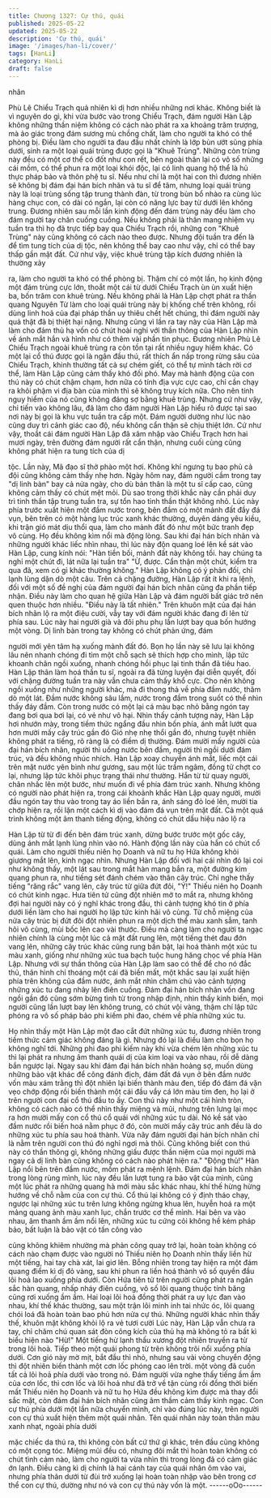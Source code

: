 ```yaml
---
title: Chương 1327: Cự thú, quái
published: 2025-05-22
updated: 2025-05-22
description: 'Cự thú, quái'
image: '/images/han-li/cover/'
tags: [HanLi]
category: HanLi
draft: false
---
```


nhân

Phù Lê Chiểu Trạch quả nhiên kì dị hơn nhiều những nơi khác.
Không biết là vì nguyên do gì, khi vừa bước vào trong Chiểu
Trạch, đám người Hàn Lập không những thần niệm không có
cách nào phát ra xa khoảng trăm trượng, mà ảo giác trong đám
sương mù chồng chất, làm cho người ta khó có thể phòng bị.
Điều làm cho người ta đau đầu nhất chính là lớp bùn ướt sũng
phía dưới, sinh ra một loại quái trùng được gọi là "Khuê Trùng".
Những còn trùng này đều có một cơ thể có đốt như con rết, bên
ngoài thân lại có vô số những cái mồm, có thể phun ra một loại
khói độc, lại có linh quang hộ thể là hủ thực pháp bảo và thôn phệ
tu sĩ.
Nếu như chỉ là một hai con thì đương nhiên sẽ không bị đám đại
hán bích nhãn và tu sĩ để tâm, nhưng loại quái trùng này là loại
trùng sống tập trung thành đàn, từ trong bùn bổ nhào ra cùng lúc
hàng chục con, có dài có ngắn, lại còn có năng lực bay từ dưới
lên không trung.
Đương nhiên sau mỗi lần kinh động đến đám trùng này đều làm
cho đám người tay chân cuống cuồng.
Nếu không phải là thân mang nhiệm vụ tuần tra thì họ đã trực tiếp
bay qua Chiểu Trạch rồi, những con "Khuê Trùng" này cũng
không có cách nào theo được.
Nhưng đội tuần tra đến là để tìm tung tích của dị tộc, nên không
thể bay cao như vậy, chỉ có thể bay thấp gần mặt đất.
Cứ như vậy, việc khuê trùng tập kích đương nhiên là thường xảy

ra, làm cho người ta khó có thể phòng bị.
Thậm chí có một lần, họ kinh động một đám trùng cực lớn, thoắt
một cái từ dưới Chiểu Trạch ùn ùn xuất hiện ba, bốn trăm con
khuê trùng.
Nếu không phải là Hàn Lập chợt phát ra thần quang Nguyên Từ
làm cho loại quái trùng này bị khống chế trên không, rồi dùng linh
hoả của đại pháp thần uy thiêu chết hết chúng, thì đám người này
quả thật đã bị thiệt hại nặng.
Nhưng cũng vì lần ra tay này của Hàn Lập mà làm cho đám thủ
hạ vốn có chút hoài nghi với thần thông của Hàn Lập nhìn về ánh
mắt hắn và hình như có thêm vài phần tin phục.
Đương nhiên Phù Lê Chiểu Trạch ngoài khuê trùng ra còn tồn tại
rất nhiều nguy hiểm khác.
Có một lại cổ thú được gọi là ngân đầu thú, rất thích ẩn nấp trong
rừng sâu của Chiểu Trạch, khinh thường tất cả sự chém giết, có
thể tự mình tách rời cơ thể, làm Hàn Lập cũng cảm thấy khó đối
phó.
May mà hành động của con thú này có chút chậm chạm, hơn nữa
có tính địa vực cực cao, chỉ cần chạy ra khỏi phậm vi địa bàn của
mình thì sẽ không truy kích nữa.
Cho nên tính nguy hiểm của nó cũng không đáng sợ bằng khuê
trùng.
Nhưng cứ như vậy, chỉ tiến vào không lâu, đã làm cho đám người
Hàn Lập hiểu rõ được tại sao nơi này bị gọi là khu vực tuần tra
cấp một.
Đám người dường như lúc nào cũng duy trì cảnh giác cao độ,
nếu không cẩn thận sẽ chịu thiệt lớn.
Cứ như vậy, thoắt cái đám người Hàn Lập đã xâm nhập vào
Chiểu Trạch hơn hai mươi ngày, trên đường đám người rất cẩn
thận, nhưng cuối cùng cũng không phát hiện ra tung tích của dị

tộc.
Lần này, Mã đạo sĩ thở phào một hơi.
Không khí ngưng tụ bao phủ cả đội cũng không cảm thấy nhẹ
hơn.
Ngày hôm nay, đám người cầm trong tay "dị linh bàn" bay cả nửa
ngày, cho dù bản thân là một tu sĩ cấp cao, cũng không cảm thấy
có chút mệt mỏi. Dù sao trong thời khắc này cần phải duy trì tinh
thần tập trung tuần tra, sự tổn hao tinh thần thật không nhỏ.
Lúc này phía trước xuất hiện một đầm nước trong, bên đầm có
một mảnh đất đầy đá vụn, bên trên có một hàng lục trúc xanh
khác thường, duyên dáng yêu kiều, khi trận gió mát dịu thổi qua,
làm cho mảnh đất đó như một bức tranh đẹp vô cùng.
Họ đều không kìm nổi mà động lòng.
Sau khi đại hán bích nhãn và những người khác liếc nhìn nhau,
thì lúc này độn quang loé lên kề sát vào Hàn Lập, cung kính nói:
"Hàn tiền bối, mảnh đất này không tồi. hay chúng ta nghỉ một chút
đi, lát nữa lại tuần tra"
"Ừ, được. Cẩn thận một chút, kiểm tra qua đã, xem có gì khác
thường không." Hàn Lập không có ý phản đối, chỉ lạnh lùng dặn
dò một câu.
Trên cả chặng đường, Hàn Lập rất ít khi ra lệnh, đối với một số đề
nghị của đám người đại hán bích nhãn cũng đa phần tiếp nhận.
Điều này làm cho quan hệ giữa Hàn Lập và đám người bất giác
trở nên quen thuộc hơn nhiều.
"Điều này là tất nhiên." Trên khuôn mặt của đại hán bích nhãn lộ
ra một điệu cười, vẫy tay với đám người khác đang đi lên từ phía
sau.
Lúc này hai người già và đôi phu phụ lần lượt bay qua bốn hướng
một vòng. Dị linh bàn trong tay không có chút phản ứng, đám

người mới yên tâm hạ xuống mảnh đất đó.
Bọn họ lần này sẽ lưu lại không lâu nên nhanh chóng đi tìm một
chỗ sạch sẽ thích hợp cho mình, lập tức khoanh chân ngồi xuống,
nhanh chóng hồi phục lại tinh thần đã tiêu hao. Hàn Lập thân làm
hoá thần tu sĩ, ngoài ra đã từng luyện đại diễn quyết, đối với
chặng đường tuần tra này vẫn chưa cảm thấy khổ cực. Cho nên
không ngồi xuống như những người khác, mà đi thong thả về
phía đầm nước, thăm dò một lát.
Đầm nước không sâu lắm, nước trong đầm trong suốt có thể nhìn
thấy đáy đầm.
Còn trong nước có một lại cá màu bạc nhỏ bằng ngón tay đang
bơi qua bơi lại, có vẻ như vô hại.
Nhìn thấy cảnh tượng này, Hàn Lập hơi nhướn mày, trong tiềm
thức ngẩng đầu nhìn bốn phía, ánh mắt lướt qua hơn mười mấy
cây trúc gần đó
Gió nhẹ nhẹ thổi gần đó, nhưng tuyệt nhiên không phát ra tiếng,
rõ ràng là có điềm dị thường. Đám mười mấy người của đại hán
bích nhãn, người thì uống nước bên đầm, người thì ngồi dưới
đám trúc, và đều không nhúc nhích.
Hàn Lập xoay chuyển ánh mắt, liếc một cái trên mặt nước yên
bình như gương, sau một lúc trầm ngâm, đồng tử chợt co lại,
nhưng lập tức khôi phục trạng thái như thường.
Hắn từ từ quay người, chân nhấc lên một bước, như muốn đi về
phía đám trúc xanh.
Nhưng không có người nào phát hiện ra, trong cái khoảnh khắc
Hàn Lập quay người, mười đầu ngón tay thu vào trong tay áo liền
bắn ra, ánh sáng đỏ loé lên, mười tia chớp hiện ra, rồi lặn một
cách kì dị vào đám đá vụn trên mặt đất.
Cả một quá trình không một âm thanh tiếng động, không có chút
dấu hiệu nào lộ ra

Hàn Lập từ từ đi đến bên đám trúc xanh, dừng bước trước một
gốc cây, dùng ánh mắt lạnh lùng nhìn vào nó.
Hành động lần này của hắn có chút cổ quái.
Làm cho người thiếu niên họ Doanh và nữ tu họ Hứa không khỏi
giương mắt lên, kinh ngạc nhìn.
Nhưng Hàn Lập đối với hai cái nhìn đó lại coi như không thấy, một
lát sau trong mắt hàn mang bắn ra, một đường kim quang phun
ra, như tiếng sét đánh chém vào thân cây trúc.
Chỉ nghe thấy tiếng "răng rắc" vang lên, cây trúc từ giữa đứt đôi,
"Ý!" Thiếu niên họ Doanh có chút kinh ngạc.
Hưa tiên tử cũng đột nhiên mở to mắt ra, nhưng không đợi hai
người này có ý nghĩ khác trong đầu, thì cảnh tượng khó tin ở phía
dưới liền làm cho hai người họ lập tức kinh hãi vô cùng.
Từ chỗ miệng của nửa cây trúc bị đứt đôi đột nhiên phun ra một
dịch thể màu xanh sẫm, tanh hôi vô cùng, mùi bốc lên cao vài
thước.
Điều mà càng làm cho người ta ngạc nhiên chính là cùng một lúc
cả mặt đất rung lên, một tiếng thét đau đớn vang lên, những cây
trúc khác cũng rung bần bật, lại hoá thành một xúc tu màu xanh,
giống như những xúc tua bạch tuộc hung hăng chọc về phía Hàn
Lập.
Nhưng với sự thần thông của Hàn Lập làm sao có thể để cho nó
đắc thủ, thân hình chỉ thoáng một cái đã biến mất, một khắc sau
lại xuất hiện phía trên không của đầm nước, ánh mắt nhìn chăm
chú vào cảnh tượng những xúc tu đang nhảy lên điên cuồng.
Đám đại hán bích nhãn vốn đang ngồi gần đó cũng sớm bừng
tình từ trong nhập định, nhìn thấy kinh biến, mọi người cũng lần
lượt bay lên không trung, có chút vội vàng, thậm chí lập tức
phóng ra vô số pháp bảo phi kiếm phi đao, chém về phía những
xúc tu.

Họ nhìn thấy một Hàn Lập một đao cắt đứt những xúc tu, đương
nhiên trong tiềm thức cảm giác không đáng là gì.
Nhưng đó lại là điều làm cho bọn họ không nghĩ tới. Những phi
đao phi kiếm này khi vừa chém lên những xúc tu thì lại phát ra
nhưng âm thanh quái dị của kim loại va vào nhau, rồi dễ dàng bắn
ngược lại.
Ngay sau khi đám đại hán bích nhãn hoảng sợ, muốn dùng
những bảo vật khác để công đánh địch, đám đất đá vụn ở bên
đầm nước vốn màu xám trằng thì đột nhiên lại biến thành màu
đen, tiếp đó đám đá vặn vẹo chớp động rồi biến thành một cái
đầu vẩy cá lớn màu tím đen, họ lại ở trên người con đại cổ thú
đầu to ấy.
Con thú này như một cái hình tròn, không có cách nào có thể nhìn
thấy miệng và mũi, nhưng trên lưng lại mọc ra hơn mười mấy con
cổ thú cổ quái với những xúc tu dài. Nó kề sát vào đầm nước rồi
biến hoá nằm phục ở đó, còn mười mấy cây trúc anh đều là do
những xúc tu phía sau hoá thành.
Vừa nãy đám người đại hán bích nhãn chỉ là nằm trên người con
thú đó nghỉ ngơi mà thôi. Cũng không biết con thú này có thần
thông gì, không những giấu được thần niệm của mọi người mà
ngay cả dị linh bàn cũng không có cách nào phát hiện ra."
"Động thủ!" Hàn Lập nổi bên trên đầm nước, mồm phát ra mệnh
lệnh.
Đám đại hán bích nhãn trong lòng rùng mình, lúc này đều lần lượt
tung ra bảo vật của mình, cũng một lúc phát ra những quang hà
mới màu sắc khác nhau, khí thế hừng hừng hướng về chỗ nằm
của con cự thú.
Cổ thú lại không có ý định tháo chạy, ngược lại những xúc tu trên
lưng không ngừng khua lên, huyễn hoá ra một mảng quang ảnh
màu xanh lục, chắn trước cơ thể mình.
Hai bên va vào nhau, âm thanh ầm ầm nổi lên, những xúc tu cứng
cỏi không hề kém pháp bảo, bất luận là bảo vật có tấn công vào

cũng không khiêm nhường mà phản công quay trở lại, hoàn toàn
không có cách nào chạm được vào người nó
Thiếu niên họ Doanh nhìn thấy liền hừ một tiếng, hai tay chà xát,
lai giơ lên. Bỗng nhiên trong tay hiện ra một đám quang điểm kì dị
đỏ vàng, sau khi phun ra liền hoá thành vô số quyền đầu lôi hoả
lao xuống phía dưới. Còn Hứa tiên tử trên người cũng phát ra
ngân sắc hàn quang, nhấp nháy điên cuồng, vô số lôi quang
thuộc tính băng cũng rơi xuống ầm ầm.
Hai loại lôi hoả đồng thời phát ra uy lực đan vào nhau, khí thế
khác thường, sau một trận lôi minh inh tai nhức óc, lôi quang chói
loá đã hoàn toàn bao phủ hơn nửa cự thú.
Những người khác nhìn thấy thế, khuôn mặt không khỏi lộ ra vẻ
tươi cười
Lúc này, Hàn Lập vẫn chưa ra tay, chỉ chăm chú quan sát đòn
công kích của thủ hạ mà không tỏ ra bất kì biểu hiện nào
"Hừ!" Một tiếng hừ lạnh thấu xương đột nhiên truyền ra từ trong
lôi hoả.
Tiếp theo một quái phong từ trên không trôi nổi xuống phía dưới.
Cơn gió này mờ mịt, bắt đầu thì nhỏ, nhưng sau vài vòng chuyển
động thì đột nhiên biến thành một cơn lốc phóng cao lên trời. một
vòng đã cuốn tất cả lôi hoả phía dưới vào trong nó.
Đám người vừa nghe thấy tiếng ầm ầm của cơn lốc, thì cơn lốc
và lôi hoả như đã trở về tận cùng rồi đồng thời biến mất
Thiếu niên họ Doanh và nữ tu họ Hứa đều không kìm được mà
thay đổi sắc mặt, còn đám đại hán bích nhãn cũng âm thầm cảm
thấy kinh ngạc.
Con cự thú phía dưới một lần nữa chuyển mình, chỉ vào đúng lúc
này, trên người con cự thú xuất hiện thêm một quái nhân.
Tên quái nhân này toàn thân màu xanh nhạt, ngoài phía dưới

mặc chiếc da thú ra, thì không còn bất cứ thứ gì khác, trên đầu
cũng không có một cọng tóc. Miệng mũi đều có, nhưng đôi mắt thì
hoàn toàn không có chút tình cảm nào, làm cho người ta vừa nhìn
thì trong lòng đã có cảm giác ớn lạnh.
Điều càng kì dị chính là hai cánh tay của quái nhân ôm vào vai,
nhưng phía thân dưới từ đùi trở xuống lại hoàn toàn nhập vào
bên trong cơ thể con cự thú, dường như nó và con cự thú này
vốn là một.
------oOo------

